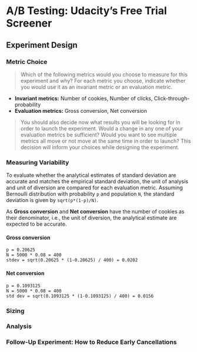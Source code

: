 # A/B Testing: Udacity’s Free Trial Screener

## Experiment Design

### Metric Choice

>Which of the following metrics would you choose to measure for this experiment
and why? For each metric you choose, indicate whether you would use it as an
invariant metric or an evaluation metric.

* **Invariant metrics:** Number of cookies, Number of clicks, Click-through-probability
* **Evaluation metrics:** Gross conversion, Net conversion


>You should also decide now what results you will be looking for in order to
launch the experiment. Would a change in any one of your evaluation metrics be
sufficient? Would you want to see multiple metrics all move or not move at the
same time in order to launch? This decision will inform your choices while
designing the experiment.




### Measuring Variability

To evaluate whether the analytical estimates of standard deviation are accurate
and matches the empirical standard deviation, the unit of analysis and unit of
diversion are compared for each evaluation metric. Assuming Bernoulli distribution
with probability `p` and population `N`, the standard deviation is given by
`sqrt(p*(1-p)/N)`.

As **Gross conversion** and **Net conversion** have the number of cookies as
their denominator, i.e., the unit of diversion, the analytical estimate are
expected to be accurate.

#### Gross conversion

```
p = 0.20625
N = 5000 * 0.08 = 400
stdev = sqrt(0.20625 * (1-0.20625) / 400) = 0.0202
```

#### Net conversion
```
p = 0.1093125
N = 5000 * 0.08 = 400
std dev = sqrt(0.1093125 * (1-0.1093125) / 400) = 0.0156
```

### Sizing



### Analysis


### Follow-Up Experiment: How to Reduce Early Cancellations

